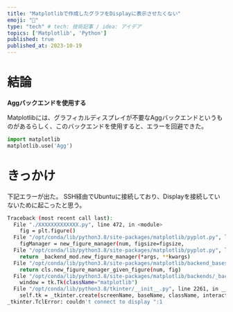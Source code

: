 ```yaml
---
title: "Matplotlibで作成したグラフをDisplayに表示させたくない"
emoji: "📌"
type: "tech" # tech: 技術記事 / idea: アイデア
topics: ['Matplotlib', 'Python']
published: true
published_at: 2023-10-19
---
```


# 結論

**Aggバックエンドを使用する**

Matplotlibには、グラフィカルディスプレイが不要なAggバックエンドというものがあるらしく、このバックエンドを使用すると、エラーを回避できた。

```py
import matplotlib
matplotlib.use('Agg')
```


# きっかけ

下記エラーが出た。
SSH経由でUbuntuに接続しており、Displayを接続していないために起こったと思う。

```sh
Traceback (most recent call last):
  File "./XXXXXXXXXXXXX.py", line 472, in <module>
    fig = plt.figure()
  File "/opt/conda/lib/python3.8/site-packages/matplotlib/pyplot.py", line 687, in figure
    figManager = new_figure_manager(num, figsize=figsize,
  File "/opt/conda/lib/python3.8/site-packages/matplotlib/pyplot.py", line 315, in new_figure_manager
    return _backend_mod.new_figure_manager(*args, **kwargs)
  File "/opt/conda/lib/python3.8/site-packages/matplotlib/backend_bases.py", line 3494, in new_figure_manager
    return cls.new_figure_manager_given_figure(num, fig)
  File "/opt/conda/lib/python3.8/site-packages/matplotlib/backends/_backend_tk.py", line 885, in new_figure_manager_given_figure
    window = tk.Tk(className="matplotlib")
  File "/opt/conda/lib/python3.8/tkinter/__init__.py", line 2261, in __init__
    self.tk = _tkinter.create(screenName, baseName, className, interactive, wantobjects, useTk, sync, use)
_tkinter.TclError: couldn't connect to display ":1
```


